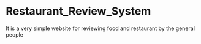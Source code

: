 # Restaurant_Review_System
It is a very simple website for reviewing food and restaurant by the general people
